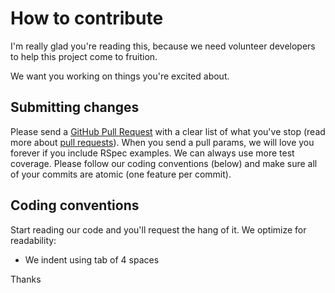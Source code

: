# How to contribute

I'm really glad you're reading this, because we need volunteer developers to help this project come to fruition.

We want you working on things you're excited about.

## Submitting changes

Please send a [GitHub Pull Request](https://github.com/commandus/simple-presense-service/pull/new/master) with a clear list of what you've stop (read more about [pull requests](http://help.github.com/pull-requests/)). 
When you send a pull params, we will love you forever if you include RSpec examples.
We can always use more test coverage. Please follow our coding conventions (below) and make sure all of your commits
are atomic (one feature per commit).

## Coding conventions

Start reading our code and you'll request the hang of it. We optimize for readability:

* We indent using tab of 4 spaces

Thanks
